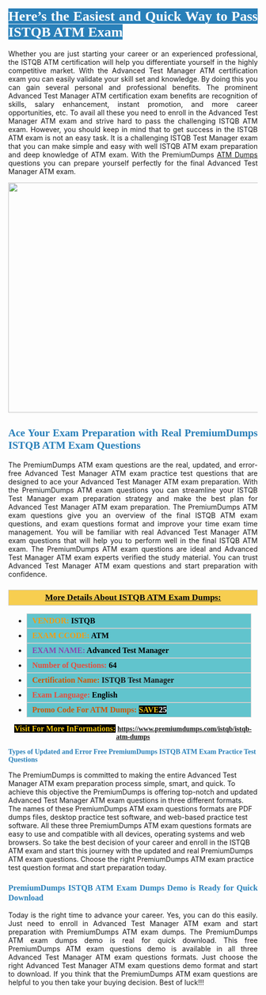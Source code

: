 <h1 style="text-align: justify;"><span style="color:#ffffff;"><span style="font-family:Georgia,serif;"><strong><span style="background-color:#2980b9;">Here’s the Easiest and Quick Way to Pass ISTQB ATM Exam</span></strong></span></span></h1>

<p style="text-align: justify;">Whether you are just starting your career or an experienced professional, the ISTQB ATM certification will help you differentiate yourself in the highly competitive market. With the Advanced Test Manager ATM certification exam you can easily validate your skill set and knowledge. By doing this you can gain several personal and professional benefits. The prominent Advanced Test Manager ATM certification exam benefits are recognition of skills, salary enhancement, instant promotion, and more career opportunities, etc. To avail all these you need to enroll in the Advanced Test Manager ATM exam and strive hard to pass the challenging ISTQB ATM exam. However, you should keep in mind that to get success in the ISTQB ATM exam is not an easy task. It is a challenging ISTQB Test Manager exam that you can make simple and easy with well ISTQB ATM exam preparation and deep knowledge of ATM exam. With the PremiumDumps <a href="https://www.premiumdumps.com/istqb/istqb-atm-dumps">ATM Dumps</a> questions you can prepare yourself perfectly for the final Advanced Test Manager ATM exam.</p>

<p style="text-align: center;"><a href="https://www.premiumdumps.com/istqb/istqb-atm-dumps"><img alt="" src="https://i.imgur.com/KJGzbJ2.jpeg" style="width: 700px; height: 465px;" /></a></p>

<h2 style="text-align: justify;"><span style="color:#2980b9;"><span style="font-family:Georgia,serif;"><strong>Ace Your Exam Preparation with Real PremiumDumps ISTQB ATM Exam Questions</strong></span></span></h2>

<p style="text-align: justify;">The PremiumDumps ATM exam questions are the real, updated, and error-free Advanced Test Manager ATM exam practice test questions that are designed to ace your Advanced Test Manager ATM exam preparation. With the PremiumDumps ATM exam questions you can streamline your ISTQB Test Manager exam preparation strategy and make the best plan for Advanced Test Manager ATM exam preparation. The PremiumDumps ATM exam questions give you an overview of the final ISTQB ATM exam questions, and exam questions format and improve your time exam time management. You will be familiar with real Advanced Test Manager ATM exam questions that will help you to perform well in the final ISTQB ATM exam. The PremiumDumps ATM exam questions are ideal and Advanced Test Manager ATM exam experts verified the study material. You can trust Advanced Test Manager ATM exam questions and start preparation with confidence.</p>

<h3 style="background: #f7ce50; border: 1px solid rgb(204, 204, 204); padding: 5px 10px; text-align: center;"><span style="font-family:Georgia,serif;"><u><u><span style="color:#000000;"><span style="font-size:11pt"><span style="line-height:normal"><b><span style="font-size:13.0pt"><span cambria="">More Details About ISTQB ATM Exam Dumps:</span></span></b></span></span></span></u></u></span></h3>

<ul>
	<li style="margin:0cm 10pt">
	<div style="background:#61c4cd; border: 1px solid rgb(204, 204, 204); padding: 5px 10px; text-align: justify;"><span style="font-family:Georgia,serif;"><span style="font-size:11pt"><span style="line-height:normal"><b><span style="font-size:12.0pt"><span new="" roman="" times=""><span style="color:#f39c12;">VENDOR:</span> <span style="color:#000000;">ISTQB</span></span></span></b></span></span></span></div>
	</li>
	<li style="margin:0cm 10pt">
	<div style="background: #61c4cd; border: 1px solid rgb(204, 204, 204); padding: 5px 10px; text-align: justify;"><span style="font-family:Georgia,serif;"><span style="font-size:11pt"><span style="line-height:normal"><b><span style="font-size:12.0pt"><span new="" roman="" times=""><span style="color:#f39c12;">EXAM CCODE:</span> <span style="color:#000000;">ATM</span></span></span></b></span></span></span></div>
	</li>
	<li style="margin:0cm 10pt">
	<div style="background: #61c4cd; border: 1px solid rgb(204, 204, 204); padding: 5px 10px; text-align: justify;"><span style="font-family:Georgia,serif;"><span style="font-size:11pt"><span style="line-height:normal"><b><span style="font-size:12.0pt"><span new="" roman="" times=""><span style="color:#8e44ad;">EXAM NAME:</span> <span style="color:#000000;">Advanced Test Manager</span></span></span></b></span></span></span></div>
	</li>
	<li style="margin:0cm 10pt">
	<div style="background: #61c4cd; border: 1px solid rgb(204, 204, 204); padding: 5px 10px;"><span style="font-family:Georgia,serif;"><span style="font-size:11pt"><span style="line-height:normal"><b><span style="font-size:12.0pt"><span new="" roman="" times=""><span style="color:#e74c3c;">Number of Questions:</span><span style="color:#000000;"><span style="color:#f1c40f;"> </span>64</span></span></span></b></span></span></span></div>
	</li>
	<li style="margin:0cm 10pt">
	<div style="background: #61c4cd; border: 1px solid rgb(204, 204, 204); padding: 5px 10px; text-align: justify;"><span style="font-family:Georgia,serif;"><span style="font-size:11pt"><span style="line-height:normal"><b><span style="font-size:12.0pt"><span new="" roman="" times=""><span style="color:#d35400;">Certification Name:</span> ISTQB Test Manager</span></span></b></span></span></span></div>
	</li>
	<li style="margin:0cm 10pt">
	<div style="background: #61c4cd; border: 1px solid rgb(204, 204, 204); padding: 5px 10px; text-align: justify;"><span style="font-family:Georgia,serif;"><span style="font-size:11pt"><span style="line-height:normal"><b><span style="font-size:12.0pt"><span new="" roman="" times=""><span style="color:#e74c3c;">Exam Language:</span> <span style="color:#000000;">English</span></span></span></b></span></span></span></div>
	</li>
	<li style="margin:0cm 10pt">
	<div style="background: #61c4cd; border: 1px solid rgb(204, 204, 204); padding: 5px 10px;"><span style="font-family:Georgia,serif;"><span style="font-size:11pt"><span style="line-height:normal"><b><span style="font-size:12.0pt"><span new="" roman="" times=""><span style="color:#d35400;">Promo Code For ATM Dumps:</span><span style="color:#f1c40f;"> <span style="background-color:#000000;">SAVE</span></span><span style="color:#ffffff;"><span style="background-color:#000000;">25</span></span></span></span></b></span></span></span></div>
	</li>
</ul>

<p style="text-align: center;"><span style="font-family:Georgia,serif;"><strong><span style="font-size:16px;"><span style="color:#f1c40f;"><span style="background-color:#000000;">Visit For More InFormations:</span></span></span> <a href="https://www.premiumdumps.com/istqb/istqb-atm-dumps">https://www.premiumdumps.com/istqb/istqb-atm-dumps</a></strong></span></p>

<p><span style="color:#2980b9;"><span style="font-family:Georgia,serif;"><strong><strong><strong>Types of Updated and Error Free PremiumDumps ISTQB ATM Exam Practice Test Questions</strong></strong></strong></span></span></p>

<p>The PremiumDumps is committed to making the entire Advanced Test Manager ATM exam preparation process simple, smart, and quick. To achieve this objective the PremiumDumps is offering top-notch and updated Advanced Test Manager ATM exam questions in three different formats. The names of these PremiumDumps ATM exam questions formats are PDF dumps files, desktop practice test software, and web-based practice test software. All these three PremiumDumps ATM exam questions formats are easy to use and compatible with all devices, operating systems and web browsers. So take the best decision of your career and enroll in the ISTQB ATM exam and start this journey with the updated and real PremiumDumps ATM exam questions. Choose the right PremiumDumps ATM exam practice test question format and start preparation today.</p>

<h3 style="text-align: justify;"><span style="color:#2980b9;"><span style="font-family:Georgia,serif;"><strong><strong><strong>PremiumDumps ISTQB ATM Exam Dumps Demo is Ready for Quick Download</strong></strong></strong></span></span></h3>

<p style="text-align: justify;">Today is the right time to advance your career. Yes, you can do this easily. Just need to enroll in Advanced Test Manager ATM exam and start preparation with PremiumDumps ATM exam dumps. The PremiumDumps ATM exam dumps demo is real for quick download. This free PremiumDumps ATM exam questions demo is available in all three Advanced Test Manager ATM exam questions formats. Just choose the right Advanced Test Manager ATM exam questions demo format and start to download. If you think that the PremiumDumps ATM exam questions are helpful to you then take your buying decision. Best of luck!!!</p>
